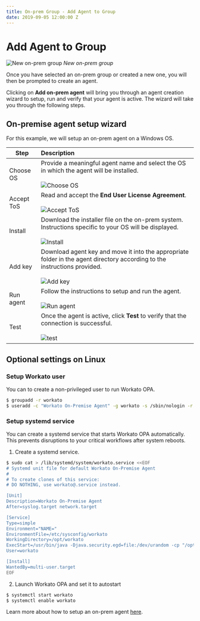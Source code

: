 ```yaml
---
title: On-prem Group - Add Agent to Group
date: 2019-09-05 12:00:00 Z
---
```


# Add Agent to Group

![New on-prem group](~@img/on-prem/empty-group.png)
*New on-prem group*

Once you have selected an on-prem group or created a new one, you will then be prompted to create an agent.

Clicking on **Add on-prem agent** will bring you through an agent creation wizard to setup, run and verify that your agent is active. The wizard will take you through the following steps.

## On-premise agent setup wizard

For this example, we will setup an on-prem agent on a Windows OS.

| Step       | Description |
| ---------- | :---------- |
| Choose OS  | Provide a meaningful agent name and select the OS in which the agent will be installed.<br><br>![Choose OS](~@img/on-prem/choose-os.png) |
| Accept ToS | Read and accept the **End User License Agreement**.<br><br>![Accept ToS](~@img/on-prem/accept-tos.png) |
| Install    | Download the installer file on the on-prem system. Instructions specific to your OS will be displayed.<br><br>![Install](~@img/on-prem/install.png) |
| Add key    | Download agent key and move it into the appropriate folder in the agent directory according to the instructions provided.<br><br>![Add key](~@img/on-prem/add-key.png) |
| Run agent  | Follow the instructions to setup and run the agent.<br><br>![Run agent](~@img/on-prem/run-agent-wizard.png) |
| Test       | Once the agent is active, click **Test** to verify that the connection is successful.<br><br>![test](~@img/on-prem/test-agent-setup.png) |

## Optional settings on Linux

### Setup Workato user

You can to create a non-privileged user to run Workato OPA.

```bash
$ groupadd -r workato
$ useradd -c "Workato On-Premise Agent" -g workato -s /sbin/nologin -r -d /opt/workato workato
```

### Setup systemd service

You can create a systemd service that starts Workato OPA automatically. This prevents disruptions to your critical workflows after system reboots.

1. Create a systemd service.

```bash
$ sudo cat > /lib/systemd/system/workato.service <<EOF
# Systemd unit file for default Workato On-Premise Agent
#
# To create clones of this service:
# DO NOTHING, use workato@.service instead.

[Unit]
Description=Workato On-Premise Agent
After=syslog.target network.target

[Service]
Type=simple
Environment="NAME="
EnvironmentFile=/etc/sysconfig/workato
WorkingDirectory=/opt/workato
ExecStart=/usr/bin/java -Djava.security.egd=file:/dev/urandom -cp "/opt/workato/lib/*" com.workato.agent.Main
User=workato

[Install]
WantedBy=multi-user.target
EOF
```

2. Launch Workato OPA and set it to autostart

```bash
$ systemctl start workato
$ systemctl enable workato
```

Learn more about how to setup an on-prem agent [here](/on-prem/agents/setup.md).
